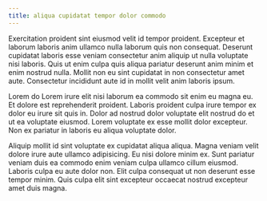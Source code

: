 ```yaml
---
title: aliqua cupidatat tempor dolor commodo
---
```


Exercitation proident sint eiusmod velit id tempor proident. Excepteur et laborum laboris anim ullamco nulla laborum quis non consequat. Deserunt cupidatat laboris esse veniam consectetur anim aliquip ut nulla voluptate nisi laboris. Quis ut enim culpa quis aliqua pariatur deserunt anim minim et enim nostrud nulla. Mollit non eu sint cupidatat in non consectetur amet aute. Consectetur incididunt aute id in mollit velit anim laboris ipsum.

Lorem do Lorem irure elit nisi laborum ea commodo sit enim eu magna eu. Et dolore est reprehenderit proident. Laboris proident culpa irure tempor ex dolor eu irure sit quis in. Dolor ad nostrud dolor voluptate elit nostrud do et ut ea voluptate eiusmod. Lorem voluptate ex esse mollit dolor excepteur. Non ex pariatur in laboris eu aliqua voluptate dolor.

Aliquip mollit id sint voluptate ex cupidatat aliqua aliqua. Magna veniam velit dolore irure aute ullamco adipisicing. Eu nisi dolore minim ex. Sunt pariatur veniam duis ea commodo enim veniam culpa ullamco cillum eiusmod. Laboris culpa eu aute dolor non. Elit culpa consequat ut non deserunt esse tempor minim. Quis culpa elit sint excepteur occaecat nostrud excepteur amet duis magna.
